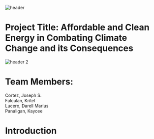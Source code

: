 ![header](https://user-images.githubusercontent.com/114766731/232354270-c48df43d-bc4e-442d-9863-1bfac8f3857c.png)
# Project Title: Affordable and Clean Energy in Combating Climate Change and its Consequences
![header 2](https://user-images.githubusercontent.com/114766731/232358812-211f39c9-42d4-4fde-91af-7f30430afb39.png)
# Team Members:
Cortez, Joseph S. <br />
Falculan, Kritel <br />
Lucero, Darell Marius <br />
Panaligan, Kaycee <br />
# Introduction

